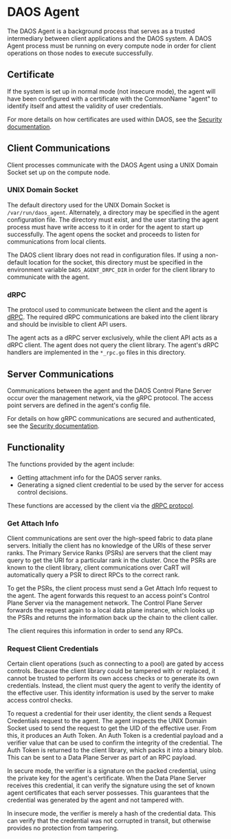 # DAOS Agent

The DAOS Agent is a background process that serves as a trusted intermediary
between client applications and the DAOS system. A DAOS Agent process must be
running on every compute node in order for client operations on those nodes to
execute successfully.

## Certificate

If the system is set up in normal mode (not insecure mode), the agent will have
been configured with a certificate with the CommonName "agent" to identify
itself and attest the validity of user credentials.

For more details on how certificates are used within DAOS, see the
[Security documentation](/src/control/security/README.md#certificate-usage-in-daos).

## Client Communications

Client processes communicate with the DAOS Agent using a UNIX Domain Socket
set up on the compute node.

### UNIX Domain Socket

The default directory used for the UNIX Domain Socket is
`/var/run/daos_agent`. Alternately, a directory may be specified in the agent
configuration file. The directory must exist, and the user starting the agent
process must have write access to it in order for the agent to start up
successfully. The agent opens the socket and proceeds to listen for
communications from local clients.

The DAOS client library does not read in configuration files. If using a
non-default location for the socket, this directory must be specified in the
environment variable `DAOS_AGENT_DRPC_DIR` in order for the client library
to communicate with the agent.

### dRPC

The protocol used to communicate between the client and the agent is
[dRPC](/src/control/drpc/README.md). The required dRPC communications are baked
into the client library and should be invisible to client API users. 

The agent acts as a dRPC server exclusively, while the client API acts as a
dRPC client. The agent does not query the client library. The agent's dRPC
handlers are implemented in the `*_rpc.go` files in this directory.

## Server Communications

Communications between the agent and the DAOS Control Plane Server occur over
the management network, via the gRPC protocol. The access point servers are
defined in the agent's config file.

For details on how gRPC communications are secured and authenticated, see the
[Security documentation](/src/control/security/README.md#host-authentication-with-certificates).

## Functionality

The functions provided by the agent include:

- Getting attachment info for the DAOS server ranks.
- Generating a signed client credential to be used by the server for access
  control decisions.

These functions are accessed by the client via the
[dRPC protocol](#client-communications).

### Get Attach Info

Client communications are sent over the high-speed fabric to data plane servers.
Initially the client has no knowledge of the URIs of these server ranks.
The Primary Service Ranks (PSRs) are servers that the client may query
to get the URI for a particular rank in the cluster. Once the PSRs are known to
the client library, client communications over CaRT will automatically query a
PSR to direct RPCs to the correct rank.

To get the PSRs, the client process must send a Get Attach Info request to the
agent. The agent forwards this request to an access point's Control Plane
Server via the management network. The Control Plane Server forwards the request
again to a local data plane instance, which looks up the PSRs and returns the
information back up the chain to the client caller.

The client requires this information in order to send any RPCs.

### Request Client Credentials

Certain client operations (such as connecting to a pool) are gated by access
controls. Because the client library could be tampered with or replaced, it
cannot be trusted to perform its own access checks or to generate its own
credentials. Instead, the client must query the agent to verify the identity of
the effective user. This identity information is used by the server to make
access control checks.

To request a credential for their user identity, the client sends a Request
Credentials request to the agent. The agent inspects the UNIX Domain Socket
used to send the request to get the UID of the effective user. From
this, it produces an Auth Token. An Auth Token is a credential payload and a
verifier value that can be used to confirm the integrity of the credential. The
Auth Token is returned to the client library, which packs it into a binary blob.
This can be sent to a Data Plane Server as part of an RPC payload.

In secure mode, the verifier is a signature on the packed credential,
using the private key for the agent's certificate. When the Data Plane Server
receives this credential, it can verify the signature using the set of known
agent certificates that each server possesses. This guarantees that the
credential was generated by the agent and not tampered with.

In insecure mode, the verifier is merely a hash of the credential data. This
can verify that the credential was not corrupted in transit, but otherwise
provides no protection from tampering.
